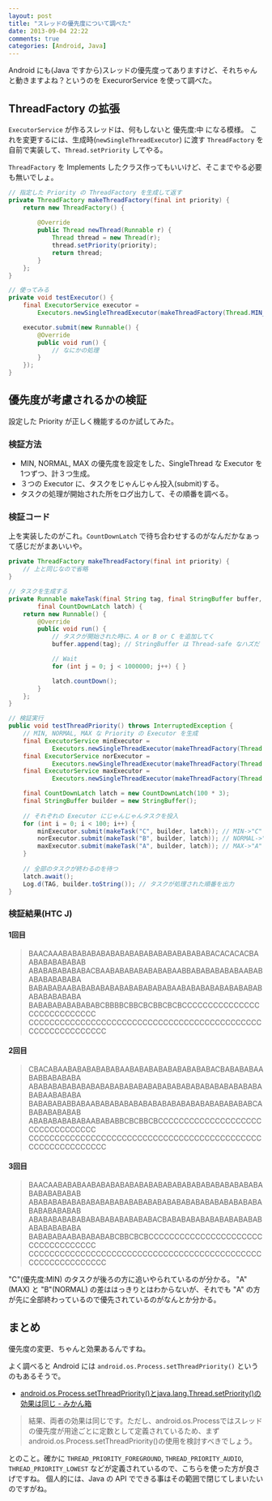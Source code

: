 ```yaml
---
layout: post
title: "スレッドの優先度について調べた"
date: 2013-09-04 22:22
comments: true
categories: [Android, Java]
---
```

Android にも(Java ですから)スレッドの優先度ってありますけど、それちゃんと動きますよね？というのを ExecurorService を使って調べた。
<!--more-->
## ThreadFactory の拡張

``ExecutorService`` が作るスレッドは、何もしないと 優先度:中 になる模様。
これを変更するには、生成時(``newSingleThreadExecutor``) に渡す ``ThreadFactory`` を自前で実装して、``Thread.setPriority`` してやる。

``ThreadFactory`` を Implements したクラス作ってもいいけど、そこまでやる必要も無いでしょ。

```java
// 指定した Priority の ThreadFactory を生成して返す
private ThreadFactory makeThreadFactory(final int priority) {
    return new ThreadFactory() {
        
        @Override
        public Thread newThread(Runnable r) {
            Thread thread = new Thread(r);
            thread.setPriority(priority);
            return thread;
        }
    };
}

// 使ってみる
private void testExecutor() {
    final ExecutorService executor = 
        Executors.newSingleThreadExecutor(makeThreadFactory(Thread.MIN_PRIORITY));

    executor.submit(new Runnable() {
        @Override
        public void run() {
            // なにかの処理
        }
    });
}
```

## 優先度が考慮されるかの検証

設定した Priority が正しく機能するのか試してみた。

### 検証方法

* MIN, NORMAL, MAX の優先度を設定をした、SingleThread な Executor を1つずつ、計３つ生成。
* ３つの Executor に、タスクをじゃんじゃん投入(submit)する。
* タスクの処理が開始された所をログ出力して、その順番を調べる。

### 検証コード

上を実装したのがこれ。``CountDownLatch`` で待ち合わせするのがなんだかなぁって感じだがまあいいや。

```java
private ThreadFactory makeThreadFactory(final int priority) {
    // 上と同じなので省略
}

// タスクを生成する
private Runnable makeTask(final String tag, final StringBuffer buffer, 
        final CountDownLatch latch) {
    return new Runnable() {
        @Override
        public void run() {
            // タスクが開始された時に、A or B or C を追加してく
            buffer.append(tag); // StringBuffer は Thread-safe なハズだ

            // Wait
            for (int j = 0; j < 1000000; j++) { } 

            latch.countDown();
        }
    };
}

// 検証実行
public void testThreadPriority() throws InterruptedException {
    // MIN, NORMAL, MAX な Priority の Executor を生成
    final ExecutorService minExecutor = 
            Executors.newSingleThreadExecutor(makeThreadFactory(Thread.MIN_PRIORITY));
    final ExecutorService norExecutor = 
            Executors.newSingleThreadExecutor(makeThreadFactory(Thread.NORM_PRIORITY));
    final ExecutorService maxExecutor = 
            Executors.newSingleThreadExecutor(makeThreadFactory(Thread.MAX_PRIORITY));

    final CountDownLatch latch = new CountDownLatch(100 * 3);
    final StringBuffer builder = new StringBuffer();
    
    // それぞれの Executor にじゃんじゃんタスクを投入
    for (int i = 0; i < 100; i++) {
        minExecutor.submit(makeTask("C", builder, latch)); // MIN->"C"
        norExecutor.submit(makeTask("B", builder, latch)); // NORMAL->"B"
        maxExecutor.submit(makeTask("A", builder, latch)); // MAX->"A"
    }
    
    // 全部のタスクが終わるのを待つ
    latch.await();
    Log.d(TAG, builder.toString()); // タスクが処理された順番を出力
}
```

### 検証結果(HTC J)

#### 1回目

> BAACAAABABABABABABABABABABABABABABABABACACACACBAABABABABABAB
ABABABABABABACBAABABABABABABABAABBABABABABABAABABABABABABABA
BABABABAABABABABABABABABABABABAABABABABABABABABABABABABABABA
BABABABABABABABCBBBBCBBCBCBBCBCBCCCCCCCCCCCCCCCCCCCCCCCCCCCC
CCCCCCCCCCCCCCCCCCCCCCCCCCCCCCCCCCCCCCCCCCCCCCCCCCCCCCCCCCCC 

#### 2回目

> CBACABAABABABABABABAABABABABABABABABABACBABABABAABABBABABABA
ABABABABABABABABABABABABABABABABABABABABABABABABABABAABABABA
BABABABABBABAABABABABABABABABABABABABABABABABABCABABABABABAB
ABABABABABABAABABABBCBCBBCBCCCCCCCCCCCCCCCCCCCCCCCCCCCCCCCCC
CCCCCCCCCCCCCCCCCCCCCCCCCCCCCCCCCCCCCCCCCCCCCCCCCCCCCCCCCCCC

#### 3回目

> BAACAABABABAABABABABABABABABABABABABABABABABABABABABABABABAB
ABABABABABABABABABABABABABABABABABABABABABABABABABABABABABAB
ABABABABABABABABABABABABABACBABABABABABABABABABABABABABABABA
BABABABAABABABABABCBBCBCBCCCCCCCCCCCCCCCCCCCCCCCCCCCCCCCCCCC
CCCCCCCCCCCCCCCCCCCCCCCCCCCCCCCCCCCCCCCCCCCCCCCCCCCCCCCCCCCC

"C"(優先度:MIN) のタスクが後ろの方に追いやられているのが分かる。
"A"(MAX) と "B"(NORMAL) の差ははっきりとはわからないが、それでも "A" の方が先に全部終わっているので優先されているのがなんとか分かる。

## まとめ

優先度の変更、ちゃんと効果あるんですね。

よく調べると Android には ``android.os.Process.setThreadPriority()`` というのもあるそうで。

* [android.os.Process.setThreadPriority()とjava.lang.Thread.setPriority()の効果は同じ - みかん箱](http://mikanbako.blog.shinobi.jp/android/android.os.process.setthreadpriority--%E3%81%A8java.lang.thread.setpriority--%E3%81%AE%E5%8A%B9%E6%9E%9C%E3%81%AF%E5%90%8C%E3%81%98)

> 結果、両者の効果は同じです。ただし、android.os.Processではスレッドの優先度が用途ごとに定数として定義されているため、まずandroid.os.Process.setThreadPriority()の使用を検討すべきでしょう。

とのこと。確かに ``THREAD_PRIORITY_FOREGROUND``, ``THREAD_PRIORITY_AUDIO``, ``THREAD_PRIORITY_LOWEST`` などが定義されているので、こちらを使った方が良さげですね。
個人的には、Java の API でできる事はその範囲で閉じてしまいたいのですがね。